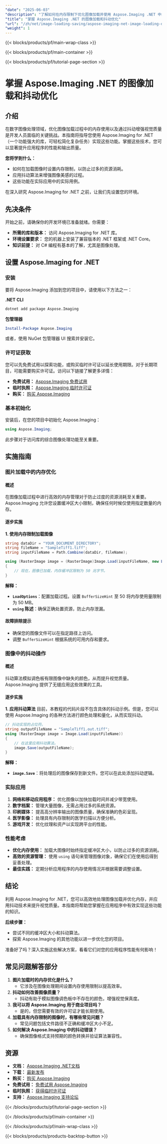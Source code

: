 ```yaml
---
"date": "2025-06-03"
"description": "了解如何在内存限制下优化图像加载并使用 Aspose.Imaging .NET 中的抖动技术增强视觉效果。"
"title": "掌握 Aspose.Imaging .NET 的图像加载和抖动优化"
"url": "/zh/net/image-loading-saving/aspose-imaging-net-image-loading-dithering-optimization/"
"weight": 1
---
```


{{< blocks/products/pf/main-wrap-class >}}

{{< blocks/products/pf/main-container >}}

{{< blocks/products/pf/tutorial-page-section >}}
# 掌握 Aspose.Imaging .NET 的图像加载和抖动优化

## 介绍

在数字图像处理领域，优化图像加载过程中的内存使用以及通过抖动增强视觉质量是开发人员面临的关键挑战。本指南将指导您使用 Aspose.Imaging for .NET（一个功能强大的库，可轻松简化复杂任务）实现这些功能。掌握这些技术，您可以显著提升应用程序的性能和输出质量。

**您将学到什么：**
- 如何在加载图像时设置内存限制，以防止过多的资源消耗。
- 应用抖动算法来增强图像美感的过程。
- 这些功能在实际应用中的实际用例。

在深入研究 Aspose.Imaging for .NET 之前，让我们先设置您的环境。

## 先决条件

开始之前，请确保你的开发环境已准备就绪。你需要：
- **所需的库和版本：** 访问 Aspose.Imaging for .NET 库。
- **环境设置要求：** 您的机器上安装了兼容版本的 .NET 框架或 .NET Core。
- **知识前提：** 对 C# 编程有基本的了解，尤其是图像处理。

## 设置 Aspose.Imaging for .NET

### 安装

要将 Aspose.Imaging 添加到您的项目中，请使用以下方法之一：

**.NET CLI**
```bash
dotnet add package Aspose.Imaging
```

**包管理器**
```powershell
Install-Package Aspose.Imaging
```

或者，使用 NuGet 包管理器 UI 搜索并安装它。

### 许可证获取

您可以先免费试用以探索功能，或购买临时许可证以延长使用期限。对于长期项目，可能需要购买许可证。访问以下链接了解更多详情：
- **免费试用：** [Aspose.Imaging 免费试用](https://releases.aspose.com/imaging/net/)
- **临时执照：** [Aspose.Imaging 临时许可证](https://purchase.aspose.com/temporary-license/)
- **购买：** [购买 Aspose.Imaging](https://purchase.aspose.com/buy)

### 基本初始化

安装后，在您的项目中初始化 Aspose.Imaging：
```csharp
using Aspose.Imaging;
```

此步骤对于访问库的综合图像处理功能至关重要。

## 实施指南

### 图片加载中的内存优化

#### 概述

在图像加载过程中进行高效的内存管理对于防止过度的资源消耗至关重要。Aspose.Imaging 允许您设置缓冲区大小限制，确保任何时候仅使用指定数量的内存。

#### 逐步实施

**1. 使用内存限制加载图像**
```csharp
string dataDir = "YOUR_DOCUMENT_DIRECTORY";
string fileName = "SampleTiff1.tiff";
string inputFileName = Path.Combine(dataDir, fileName);

using (RasterImage image = (RasterImage)Image.Load(inputFileName, new LoadOptions() { BufferSizeHint = 50 }))
{
    // 现在，图像已加载，内存缓冲区限制为 50 兆字节。
}
```

**解释：**
- **`LoadOptions`**：配置加载过程。设置 `BufferSizeHint` 至 50 将内存使用量限制为 50 MB。
- **`using` 陈述**：确保正确处置资源，防止内存泄漏。

#### 故障排除提示
- 确保您的图像文件可以在指定路径上访问。
- 调整 `BufferSizeHint` 根据系统的可用内存和要求。

### 图像中的抖动操作

#### 概述

抖动算法模拟调色板有限图像中缺失的颜色，从而提升视觉质量。Aspose.Imaging 提供了无缝应用这些效果的工具。

#### 逐步实施

**1. 应用抖动算法**
目前，本教程的代码片段不包含具体的抖动示例。但是，您可以使用 Aspose.Imaging 的各种方法进行颜色处理和量化，从而实现抖动。
```csharp
// 抖动实现的占位符。
string outputFileName = "SampleTiff1.out.tiff";
using (RasterImage image = Image.Load(inputFileName))
{
    // 在这里应用抖动算法。
    image.Save(outputFileName);
}
```

**解释：**
- **`image.Save`**：将处理后的图像保存到新文件。您可以在此处添加抖动逻辑。

### 实际应用
1. **网络和移动应用程序：** 优化图像以加快加载时间并减少带宽使用。
2. **数字档案：** 管理大量图像，无需占用过多的系统资源。
3. **印刷媒体：** 提高高分辨率输出的图像质量，确保准确的色彩呈现。
4. **医学影像：** 处理具有内存限制的医学扫描以方便分析。
5. **游戏开发：** 优化纹理和资产以实现跨平台的性能。

### 性能考虑
- **优化内存使用：** 加载大图像时始终指定缓冲区大小，以防止过多的资源消耗。
- **高效的资源管理：** 使用 `using` 语句来管理图像对象，确保它们在使用后得到妥善处理。
- **最佳实践：** 定期分析应用程序的内存使用情况并根据需要调整设置。

## 结论

利用 Aspose.Imaging for .NET，您可以高效地处理图像加载并优化内存，并应用抖动技术来提升视觉质量。本指南将帮助您掌握在应用程序中有效实现这些功能的知识。

**后续步骤：**
- 尝试不同的缓冲区大小和抖动算法。
- 探索 Aspose.Imaging 的其他功能以进一步优化您的项目。

准备好了吗？深入实施这些解决方案，看看它们对您的应用程序性能有何影响！

## 常见问题解答部分

1. **图片加载时的内存优化是什么？**
   - 它涉及在图像处理期间设置内存使用限制以提高效率。
2. **抖动如何改善图像质量？**
   - 抖动有助于模拟图像调色板中不存在的颜色，增强视觉保真度。
3. **我可以将 Aspose.Imaging 用于商业项目吗？**
   - 是的，但您需要有效的许可证才能长期使用。
4. **加载具有内存限制的图像时，有哪些常见问题？**
   - 常见问题包括文件路径不正确和缓冲区大小不足。
5. **如何解决 Aspose.Imaging 中的抖动错误？**
   - 确保图像格式支持预期的颜色转换并验证算法兼容性。

## 资源
- **文档：** [Aspose.Imaging .NET文档](https://reference.aspose.com/imaging/net/)
- **下载：** [最新发布](https://releases.aspose.com/imaging/net/)
- **购买：** [购买 Aspose.Imaging](https://purchase.aspose.com/buy)
- **免费试用：** [免费试用 Aspose.Imaging](https://releases.aspose.com/imaging/net/)
- **临时执照：** [获得临时许可证](https://purchase.aspose.com/temporary-license/)
- **支持：** [Aspose.Imaging 支持论坛](https://forum.aspose.com/c/imaging/10)

{{< /blocks/products/pf/tutorial-page-section >}}

{{< /blocks/products/pf/main-container >}}

{{< /blocks/products/pf/main-wrap-class >}}

{{< blocks/products/products-backtop-button >}}